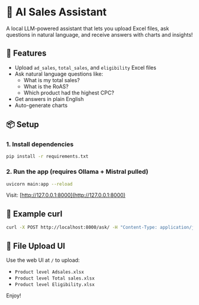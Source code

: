 # 🧠 AI Sales Assistant

A local LLM-powered assistant that lets you upload Excel files, ask questions in natural language, and receive answers with charts and insights!

## 🚀 Features
- Upload `ad_sales`, `total_sales`, and `eligibility` Excel files
- Ask natural language questions like:
  - What is my total sales?
  - What is the RoAS?
  - Which product had the highest CPC?
- Get answers in plain English
- Auto-generate charts

## 📦 Setup

### 1. Install dependencies

```bash
pip install -r requirements.txt
```

### 2. Run the app (requires Ollama + Mistral pulled)

```bash
uvicorn main:app --reload
```

Visit: [http://127.0.0.1:8000](http://127.0.0.1:8000)

## 🧪 Example curl

```bash
curl -X POST http://localhost:8000/ask/ -H "Content-Type: application/json" -d '{ "question": "What is my total sales?" }'
```

## 📁 File Upload UI
Use the web UI at `/` to upload:
- `Product level Adsales.xlsx`
- `Product level Total sales.xlsx`
- `Product level Eligibility.xlsx`

Enjoy!
